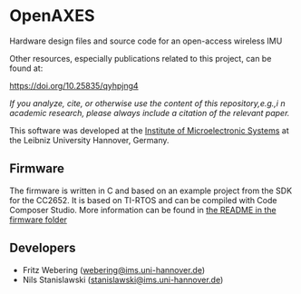 # OpenAXES
Hardware design files and source code for an open-access wireless IMU

Other resources, especially publications related to this project, can be found at:

https://doi.org/10.25835/qyhpjng4

*If you analyze, cite, or otherwise use the content of this repository,e.g.,i n academic research, please always 
include a citation of the relevant paper.*

This software was developed at the [Institute of Microelectronic Systems](https://www.ims.uni-hannover.de/) at the Leibniz University Hannover, Germany.

## Firmware

The firmware is written in C and based on an example project from the SDK for the CC2652.
It is based on TI-RTOS and can be compiled with Code Composer Studio.
More information can be found in [the README in the firmware folder](firmware/README.md)


## Developers

- Fritz Webering (webering@ims.uni-hannover.de)
- Nils Stanislawski (stanislawski@ims.uni-hannover.de)
